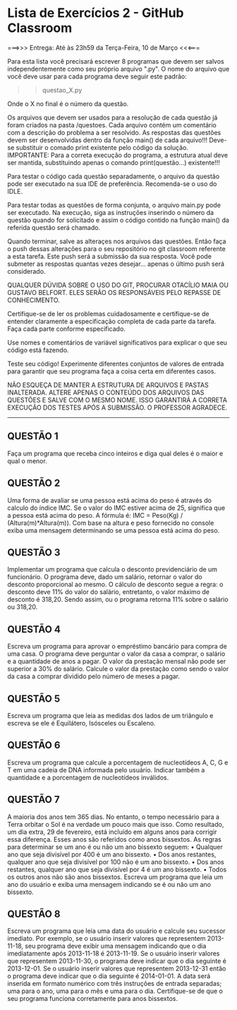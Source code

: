 # Lista de Exercícios 2 - GitHub Classroom

===>>> Entrega: Até às 23h59 da Terça-Feira, 10 de Março <<<===

Para esta lista você precisará escrever 8 programas que devem ser salvos independentemente como seu próprio arquivo ".py". O nome do arquivo que você deve usar para cada programa deve seguir este padrão:

>> questao_X.py

Onde o X no final é o número da questão.

Os arquivos que devem ser usados para a resolução de cada questão já foram criados na pasta /questoes. Cada arquivo contém um comentário com a descrição do problema a ser resolvido.
As respostas das questões devem ser desenvolvidas dentro da função main() de cada arquivo!!! Deve-se substituir o comado print existente pelo código da solução. 
IMPORTANTE: Para a correta execução do programa, a estrutura atual deve ser mantida, substituindo apenas o comando print(questão...) existente!!! 

Para testar o código cada questão separadamente, o arquivo da questão pode ser executado na sua IDE de preferência. Recomenda-se o uso do IDLE.

Para testar todas as questões de forma conjunta, o arquivo main.py pode ser executado. Na execução, siga as instruções inserindo o número da questão quando for solicitado e assim o código contido na função main() da referida questão será chamado.

Quando terminar, salve as alteraçes nos arquivos das questões. Então faça o push dessas alterações para o seu repositório no git classroom referente a esta tarefa. Este push será a submissão da sua resposta. Você pode submeter as respostas quantas vezes desejar... apenas o último push será considerado.

QUALQUER DÚVIDA SOBRE O USO DO GIT, PROCURAR OTACÍLIO MAIA OU GUSTAVO BELFORT. ELES SERÃO OS RESPONSÁVEIS PELO REPASSE DE CONHECIMENTO.

Certifique-se de ler os problemas cuidadosamente e certifique-se de entender claramente a especificação completa de cada parte da tarefa. Faça cada parte conforme especificado.

Use nomes e comentários de variável significativos para explicar o que seu código está fazendo.

Teste seu código! Experimente diferentes conjuntos de valores de entrada para garantir que seu programa faça a coisa certa em diferentes casos.

NÃO ESQUEÇA DE MANTER A ESTRUTURA DE ARQUIVOS E PASTAS INALTERADA. ALTERE APENAS O CONTEÚDO DOS ARQUIVOS DAS QUESTÕES E SALVE COM O MESMO NOME. ISSO GARANTIRÁ A CORRETA EXECUÇÃO DOS TESTES APÓS A SUBMISSÃO. O PROFESSOR AGRADECE.


-----------------------------------------------------------------------------------------------------------

## QUESTÃO 1 ##
Faça um programa que receba cinco inteiros e diga qual deles é o maior e qual o menor.

## QUESTÃO 2 ##
Uma forma de avaliar se uma pessoa está acima do peso é através do calculo do índice IMC. 
Se o valor do IMC estiver acima de 25, significa que a pessoa está acima do peso. 
A fórmula é: IMC = Peso(Kg) / (Altura(m)*Altura(m)). Com base na altura e peso fornecido no 
console exiba uma mensagem determinando se uma pessoa está acima do peso.

## QUESTÃO 3 ##
Implementar um programa que calcula o desconto previdenciário de um funcionário. 
O programa deve, dado um salário, retornar o valor do desconto proporcional ao mesmo. 
O cálculo de desconto segue a regra: o desconto deve 11% do valor do salário, entretanto, 
o valor máximo de desconto é 318,20.
Sendo assim, ou o programa retorna 11% sobre o salário ou 318,20.

## QUESTÃO 4 ##
Escreva um programa para aprovar o empréstimo bancário para compra de uma casa. 
O programa deve perguntar o valor da casa a comprar, o salário e a quantidade de anos 
a pagar. O valor da prestação mensal não pode ser superior a 30% do salário. Calcule o 
valor da prestação como sendo o valor da casa a comprar dividido pelo número de 
meses a pagar.

## QUESTÃO 5 ##
Escreva um programa que leia as medidas	dos	lados de um triângulo e escreva se ele é 
Equilátero, Isósceles ou Escaleno.

## QUESTÃO 6 ##
Escreva um programa que calcule a porcentagem de nucleotídeos A, C, G e T em 
uma cadeia de DNA informada pelo usuário. Indicar também a quantidade e a 
porcentagem de nucleotídeos inválidos.

## QUESTÃO 7 ##
A maioria dos anos tem 365 dias. No entanto, o tempo necessário para a Terra orbitar 
o Sol é na verdade um pouco mais que isso. Como resultado, um dia extra, 29 de fevereiro, 
está incluído em alguns anos para corrigir essa diferença. Esses anos são referidos como 
anos bissextos. As regras para determinar se um ano é ou não um ano bissexto seguem:
 • Qualquer ano que seja divisível por 400 é um ano bissexto.
 • Dos anos restantes, qualquer ano que seja divisível por 100 não é um ano bissexto.
 • Dos anos restantes, qualquer ano que seja divisível por 4 é um ano bissexto.
 • Todos os outros anos não são anos bissextos.
 Escreva um programa que leia um ano do usuário e exiba uma mensagem indicando 
 se é ou não um ano bissexto.

## QUESTÃO 8 ##
 Escreva um programa que leia uma data do usuário e calcule seu sucessor imediato.
 Por exemplo, se o usuário inserir valores que representem 2013-11-18, seu programa 
 deve exibir uma mensagem indicando que o dia imediatamente após 2013-11-18 é 
 2013-11-19. Se o usuário inserir valores que representem 2013-11-30, o programa deve 
 indicar que o dia seguinte é 2013-12-01. Se o usuário inserir valores que representem 
 2013-12-31 então o programa deve indicar que o dia seguinte é 2014-01-01. A data 
 será inserida em formato numérico com três instruções de entrada separadas; 
 uma para o ano, uma para o mês e uma para o dia. Certifique-se de que o seu programa 
 funciona corretamente para anos bissextos.
